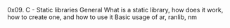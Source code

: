 0x09. C - Static libraries
General
What is a static library, how does it work, how to create one, and how to use it
Basic usage of ar, ranlib, nm
